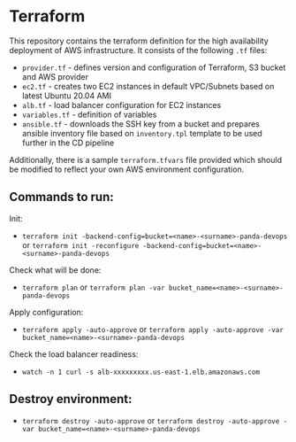 # Terraform

This repository contains the terraform definition for the high availability deployment of AWS infrastructure. It consists of the following `.tf` files:

* `provider.tf` - defines version and configuration of Terraform, S3 bucket and AWS provider
* `ec2.tf` - creates two EC2 instances in default VPC/Subnets based on latest Ubuntu 20.04 AMI
* `alb.tf` - load balancer configuration for EC2 instances
* `variables.tf` - definition of variables
* `ansible.tf` - downloads the SSH key from a bucket and prepares ansible inventory file based on `inventory.tpl` template to be used further in the CD pipeline

Additionally, there is a sample `terraform.tfvars` file provided which should be modified to reflect your own AWS environment configuration.

## Commands to run:

Init:
* `terraform init -backend-config=bucket=<name>-<surname>-panda-devops` or `terraform init -reconfigure -backend-config=bucket=<name>-<surname>-panda-devops`

Check what will be done:
* `terraform plan` or `terraform plan -var bucket_name=<name>-<surname>-panda-devops`

Apply configuration:
* `terraform apply -auto-approve` or `terraform apply -auto-approve -var bucket_name=<name>-<surname>-panda-devops`

Check the load balancer readiness:
* `watch -n 1 curl -s alb-xxxxxxxxx.us-east-1.elb.amazonaws.com`

## Destroy environment:

* `terraform destroy -auto-approve` or `terraform destroy -auto-approve -var bucket_name=<name>-<surname>-panda-devops`
